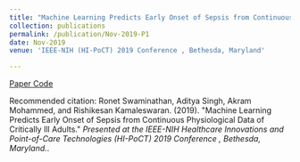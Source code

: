 ```yaml
---
title: "Machine Learning Predicts Early Onset of Sepsis from Continuous Physiological Data of Critically Ill Adults."
collection: publications
permalink: /publication/Nov-2019-P1
date: Nov-2019
venue: 'IEEE-NIH (HI-PoCT) 2019 Conference , Bethesda, Maryland'

---
```


[Paper Code](https://github.com/cbmi-uthsc/feverPrediction)

Recommended citation: Ronet Swaminathan, Aditya Singh, Akram Mohammed, and Rishikesan Kamaleswaran. (2019). "Machine Learning Predicts Early Onset of Sepsis from Continuous Physiological Data of Critically Ill Adults." <i>Presented at the IEEE-NIH Healthcare Innovations and Point-of-Care Technologies (HI-PoCT) 2019 Conference , Bethesda, Maryland.</i>. 


